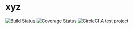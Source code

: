 # xyz
[![Build Status](https://travis-ci.org/ocranbillions/xyz.svg?branch=develop)](https://travis-ci.org/ocranbillions/xyz)
[![Coverage Status](https://coveralls.io/repos/github/ocranbillions/xyz/badge.svg?branch=develop)](https://coveralls.io/github/ocranbillions/xyz?branch=develop)
[![CircleCI](https://circleci.com/gh/ocranbillions/xyz/tree/develop.svg?style=svg)](https://circleci.com/gh/ocranbillions/xyz/tree/develop)
A test project
